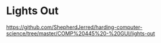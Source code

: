 # Lights Out
https://github.com/ShepherdJerred/harding-computer-science/tree/master/COMP%20445%20-%20GUI/lights-out
